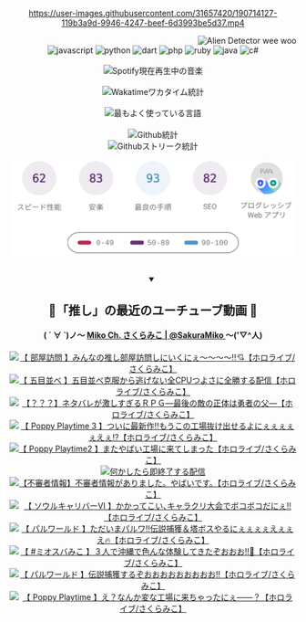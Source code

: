<!-- START: HERO IMAGE GIF ////////// ////////// ////////// -->
<!-- <img src="@/../assets/img/gaming/ghost-of-tsushima.gif" width="100%"  alt="nellyXinwei's Hero Gif Image"/> -->
<!-- END: HERO IMAGE GIF ////////// ////////// ////////// -->

<div align="center" >  
  
<!-- START:ワンピース 第1015話「ルフィはRED ROCを使う」 -->
<https://user-images.githubusercontent.com/31657420/190714127-119b3a9d-9946-4247-beef-6d3993be5d37.mp4>
<!-- END:ワンピース 第1015話「ルフィはRED ROCを使う」 -->

<!-- START:VISITOR COUNTER -->
<div width="100%" align="right">
<img src="https://komarev.com/ghpvc/?username=nellyXinwei&label=🛸&color=grey&style=for-the-badge&labelcolor=ffffff" alt="Alien Detector wee woo"/>
</div>
<!-- END:VISITOR COUNTER -->

<!-- START: PROGRAMMING LANGUAGES -->
<!-- 色彩 Color Scheme:
#961E3A, #8A0D42, #5A0640, #4F265E, #2B355A, #3E759B, #CC4246,
#BB2649, #AD1052, #700750, #633075, #364270, #4E92C2, #FF5357
Sauce: https://www.webcreatorbox.com/inspiration/pantone-2023
-->

<img src="https://img.shields.io/badge/javascript%20-%23BB2649.svg?&style=for-the-badge&logo=javascript&logoColor=white&labelColor=961E3A" alt="javascript"/>
<img src="https://img.shields.io/badge/python%20-%23AD1052.svg?&style=for-the-badge&logo=python&logoColor=white&labelColor=8A0D42" alt="python" />
<img src="https://img.shields.io/badge/dart%20-%23700750.svg?&style=for-the-badge&logo=dart&logoColor=white&labelColor=5A0640" alt="dart"/>
<img src="https://img.shields.io/badge/php%20-%23633075.svg?&style=for-the-badge&logo=php&logoColor=white&labelColor=4F265E" alt="php"/>
<img src="https://img.shields.io/badge/ruby%20-%23364270.svg?&style=for-the-badge&logo=ruby&logoColor=white&labelColor=2B355A" alt="ruby"/>
<img src="https://img.shields.io/badge/java%20-%234E92C2.svg?&style=for-the-badge&logo=openjdk&logoColor=white&labelColor=3E759B" alt="java"/>
<img src="https://img.shields.io/badge/c%23-%23FF5357.svg?style=for-the-badge&logo=c-sharp&logoColor=white&labelColor=CC4246" alt="c#"/>  
<!-- END: PROGRAMMING LANGUAGES -->

<br>
<br>

<!-- START: MUSIC STATUS -->
  <!-- <a href="https://newojima-gsrs-20220114.vercel.app/api/now-playing?open">
    <img src="https://newojima-gsrs-20220114.vercel.app/api/now-playing" alt="Spotify現在再生中の音楽">
  </a> -->
  <img src="https://newojima-grss-20230114.vercel.app/api/spotify?border_color=transparent" alt="Spotify現在再生中の音楽" width="280px">
<!-- END: MUSIC STATUS -->

<br>
<br>

<!-- START: GITHUB STATUS -->
<!-- 色彩 Color Scheme:  #BB2649, #AD1052, #700750, #633075 -->
<img align="center" src="https://newojima-grs-20230109.vercel.app/api/wakatime?username=newojima&layout=compact&langs_count=10&locale=ja&hide_title=false&title_color=fff&hide_border=true&text_color=fff&bg_color=BB2649,BB2649,633075,633075&hide=other,css,html,bash,xml,git%20config,makefile,properties,yaml,markdown,text,json,jsx" alt="Wakatimeワカタイム統計" width="500px"/>

<br>
<br>

<!-- 色彩 Color Scheme:  #633075, #364270, #4E92C2 -->
  <img align="center" src="https://newojima-grs-20230109.vercel.app/api/top-langs?username=newojima&layout=compact&text_color=fff&icon_color=fff&hide_border=true&&locale=ja&hide_title=false&title_color=fff&include_all_commits=true&card_width=445&langs_count=11&hide=c%23,powershell,shaderlab,hlsl,makefile,jupyter%20notebook,python,html,css,shell,batchfile,less,liquid,hack,scss&bg_color=4F265E,633075,4E92C2" alt="最もよく使っている言語" width="500px"/>

<br>
<br>

<!-- 色彩 Color Scheme:  #4E92C2, #FF5357 -->
  <img align="center" src="https://newojima-grs-20230109.vercel.app/api?username=newojima&rank_icon=github&show_icons=true&&locale=ja&title_color=fff&text_color=fff&icon_color=fff&hide_border=true&hide_title=false&count_private=true&include_all_commits=true&card_width=495&disable_animations=true&bg_color=4E92C2,4E92C2,FF5357" alt="Github統計" width="500px"/>

<br>

<img align="center" src="https://streak-stats.demolab.com?user=newojima&theme=dark&hide_border=true&locale=ja&ring=BB2649&stroke=222222&background=151515&sideLabels=BB2649&currStreakLabel=ffffff&border=BB2649&fire=FF5357&currStreakNum=ffffff&sideNums=FF5357&dates=ffffff" alt="Githubストリーク統計" width="500px"/>

<br>
<br>

  <img align="center" width="500px" src="@/../assets/img/page-insights.svg" alt="Githubページの洞察"/>
  
</div>
<!-- END: GITHUB STATUS -->

<br>
<br>

<div align="center">
<details open>
  <summary>

  </summary>

  <h2 align="center">🌸「推し」の最近のユーチューブ動画 🌸</h2>
  <h4>
  ( ´ ∀ `)ノ～ 
  <a href="https://www.youtube.com/@SakuraMiko">Miko Ch. さくらみこ | @SakuraMiko
  </a>
   ～('▽^人)
  </h4>

  <!-- BEGIN YOUTUBE-CARDS -->
<a href="https://www.youtube.com/watch?v=fBOlcGbBKMo"><img src="https://ytcards.demolab.com/?id=fBOlcGbBKMo&title=%E3%80%90+%E9%83%A8%E5%B1%8B%E8%A8%AA%E5%95%8F+%E3%80%91%E3%81%BF%E3%82%93%E3%81%AA%E3%81%AE%E6%8E%A8%E3%81%97%E9%83%A8%E5%B1%8B%E8%A8%AA%E5%95%8F%E3%81%97%E3%81%AB%E3%81%84%E3%81%8F%E3%81%AB%E3%81%87%EF%BD%9E%EF%BD%9E%EF%BD%9E%EF%BD%9E%E2%80%BC%F0%9F%92%98%E3%80%90%E3%83%9B%E3%83%AD%E3%83%A9%E3%82%A4%E3%83%96%2F%E3%81%95%E3%81%8F%E3%82%89%E3%81%BF%E3%81%93%E3%80%91&lang=ja&timestamp=1707660504&background_color=%230d1117&title_color=%23ffffff&stats_color=%23dedede&max_title_lines=1&width=187&border_radius=5&duration=7127" alt="【 部屋訪問 】みんなの推し部屋訪問しにいくにぇ～～～～‼💘【ホロライブ/さくらみこ】" title="【 部屋訪問 】みんなの推し部屋訪問しにいくにぇ～～～～‼💘【ホロライブ/さくらみこ】"></a>
<a href="https://www.youtube.com/watch?v=HNOTBFKo6y8"><img src="https://ytcards.demolab.com/?id=HNOTBFKo6y8&title=%E3%80%90+%E4%BA%94%E7%9B%AE%E4%B8%A6%E3%81%B9+%E3%80%91%E4%BA%94%E7%9B%AE%E4%B8%A6%E3%81%B9%E5%85%8B%E6%9C%8D%E3%81%8B%E3%82%89%E9%80%83%E3%81%92%E3%81%AA%E3%81%84%E5%85%A8CPU%E3%81%A4%E3%82%88%E3%81%95%E3%81%AB%E5%85%A8%E5%8B%9D%E3%81%99%E3%82%8B%E9%85%8D%E4%BF%A1%E3%80%90%E3%83%9B%E3%83%AD%E3%83%A9%E3%82%A4%E3%83%96%2F%E3%81%95%E3%81%8F%E3%82%89%E3%81%BF%E3%81%93%E3%80%91&lang=ja&timestamp=1707577976&background_color=%230d1117&title_color=%23ffffff&stats_color=%23dedede&max_title_lines=1&width=187&border_radius=5&duration=14339" alt="【 五目並べ 】五目並べ克服から逃げない全CPUつよさに全勝する配信【ホロライブ/さくらみこ】" title="【 五目並べ 】五目並べ克服から逃げない全CPUつよさに全勝する配信【ホロライブ/さくらみこ】"></a>
<a href="https://www.youtube.com/watch?v=wle3fULVMEE"><img src="https://ytcards.demolab.com/?id=wle3fULVMEE&title=%E3%80%90%EF%BC%9F%EF%BC%9F%EF%BC%9F%E3%80%91%E3%83%8D%E3%82%BF%E3%83%90%E3%83%AC%E3%81%8C%E6%BF%80%E3%81%97%E3%81%99%E3%81%8E%E3%82%8B%EF%BC%B2%EF%BC%B0%EF%BC%A7%E2%80%95%E6%9C%80%E5%BE%8C%E3%81%AE%E6%95%B5%E3%81%AE%E6%AD%A3%E4%BD%93%E3%81%AF%E5%8B%87%E8%80%85%E3%81%AE%E7%88%B6%E2%80%95%E3%80%90%E3%83%9B%E3%83%AD%E3%83%A9%E3%82%A4%E3%83%96%2F%E3%81%95%E3%81%8F%E3%82%89%E3%81%BF%E3%81%93%E3%80%91&lang=ja&timestamp=1707496495&background_color=%230d1117&title_color=%23ffffff&stats_color=%23dedede&max_title_lines=1&width=187&border_radius=5&duration=15593" alt="【？？？】ネタバレが激しすぎるＲＰＧ―最後の敵の正体は勇者の父―【ホロライブ/さくらみこ】" title="【？？？】ネタバレが激しすぎるＲＰＧ―最後の敵の正体は勇者の父―【ホロライブ/さくらみこ】"></a>
<a href="https://www.youtube.com/watch?v=to7UJKAXqCI"><img src="https://ytcards.demolab.com/?id=to7UJKAXqCI&title=%E3%80%90+Poppy+Playtime+3+%E3%80%91%E3%81%A4%E3%81%84%E3%81%AB%E6%9C%80%E6%96%B0%E4%BD%9C%E2%80%BC%E3%82%82%E3%81%86%E3%81%93%E3%81%AE%E5%B7%A5%E5%A0%B4%E6%8A%9C%E3%81%91%E5%87%BA%E3%81%9B%E3%82%8B%E3%82%88%E3%81%AB%E3%81%87%E3%81%87%E3%81%87%E3%81%87%E3%81%87%E3%81%88%E3%81%87%E2%81%89%E3%80%90%E3%83%9B%E3%83%AD%E3%83%A9%E3%82%A4%E3%83%96%2F%E3%81%95%E3%81%8F%E3%82%89%E3%81%BF%E3%81%93%E3%80%91&lang=ja&timestamp=1707327168&background_color=%230d1117&title_color=%23ffffff&stats_color=%23dedede&max_title_lines=1&width=187&border_radius=5&duration=22479" alt="【 Poppy Playtime 3 】ついに最新作‼もうこの工場抜け出せるよにぇぇぇぇぇえぇ⁉【ホロライブ/さくらみこ】" title="【 Poppy Playtime 3 】ついに最新作‼もうこの工場抜け出せるよにぇぇぇぇぇえぇ⁉【ホロライブ/さくらみこ】"></a>
<a href="https://www.youtube.com/watch?v=UBa1j-P29sg"><img src="https://ytcards.demolab.com/?id=UBa1j-P29sg&title=%E3%80%90+Poppy+Playtime2+%E3%80%91%E3%81%BE%E3%81%9F%E3%82%84%E3%81%B0%E3%81%84%E5%B7%A5%E5%A0%B4%E3%81%AB%E6%9D%A5%E3%81%A6%E3%81%97%E3%81%BE%E3%81%A3%E3%81%9F%E3%80%90%E3%83%9B%E3%83%AD%E3%83%A9%E3%82%A4%E3%83%96%2F%E3%81%95%E3%81%8F%E3%82%89%E3%81%BF%E3%81%93%E3%80%91&lang=ja&timestamp=1707239336&background_color=%230d1117&title_color=%23ffffff&stats_color=%23dedede&max_title_lines=1&width=187&border_radius=5&duration=13915" alt="【 Poppy Playtime2 】またやばい工場に来てしまった【ホロライブ/さくらみこ】" title="【 Poppy Playtime2 】またやばい工場に来てしまった【ホロライブ/さくらみこ】"></a>
<a href="https://www.youtube.com/watch?v=tnpq4d7KbL4"><img src="https://ytcards.demolab.com/?id=tnpq4d7KbL4&title=%E4%BD%95%E3%81%8B%E3%81%97%E3%81%9F%E3%82%89%E5%8D%B3%E7%B5%82%E4%BA%86%E3%81%99%E3%82%8B%E9%85%8D%E4%BF%A1&lang=ja&timestamp=1707221707&background_color=%230d1117&title_color=%23ffffff&stats_color=%23dedede&max_title_lines=1&width=187&border_radius=5&duration=4104" alt="何かしたら即終了する配信" title="何かしたら即終了する配信"></a>
<a href="https://www.youtube.com/watch?v=jXmaf0T7cfI"><img src="https://ytcards.demolab.com/?id=jXmaf0T7cfI&title=%E3%80%90%E4%B8%8D%E5%AF%A9%E8%80%85%E6%83%85%E5%A0%B1%E3%80%91%E4%B8%8D%E5%AF%A9%E8%80%85%E6%83%85%E5%A0%B1%E3%81%8C%E3%81%82%E3%82%8A%E3%81%BE%E3%81%97%E3%81%9F%E3%80%82%E3%82%84%E3%81%B0%E3%81%84%E3%81%A7%E3%81%99%E3%80%82%E3%80%90%E3%83%9B%E3%83%AD%E3%83%A9%E3%82%A4%E3%83%96%2F%E3%81%95%E3%81%8F%E3%82%89%E3%81%BF%E3%81%93%E3%80%91&lang=ja&timestamp=1707055417&background_color=%230d1117&title_color=%23ffffff&stats_color=%23dedede&max_title_lines=1&width=187&border_radius=5&duration=3473" alt="【不審者情報】不審者情報がありました。やばいです。【ホロライブ/さくらみこ】" title="【不審者情報】不審者情報がありました。やばいです。【ホロライブ/さくらみこ】"></a>
<a href="https://www.youtube.com/watch?v=4WFWPHgaTBM"><img src="https://ytcards.demolab.com/?id=4WFWPHgaTBM&title=%E3%80%90+%E3%82%BD%E3%82%A6%E3%83%AB%E3%82%AD%E3%83%A3%E3%83%AA%E3%83%90%E3%83%BC%E2%85%A5+%E3%80%91%E3%81%8B%E3%81%8B%E3%81%A3%E3%81%A6%E3%81%93%E3%81%84%EF%BD%A4%E3%82%AD%E3%83%A3%E3%83%A9%E3%82%AF%E3%83%AA%E5%A4%A7%E4%BC%9A%E3%81%A7%E3%83%9C%E3%82%B3%E3%83%9C%E3%82%B3%E3%81%A0%E3%81%AB%E3%81%87%E2%80%BC%E3%80%90%E3%83%9B%E3%83%AD%E3%83%A9%E3%82%A4%E3%83%96%2F%E3%81%95%E3%81%8F%E3%82%89%E3%81%BF%E3%81%93%E3%80%91&lang=ja&timestamp=1706972008&background_color=%230d1117&title_color=%23ffffff&stats_color=%23dedede&max_title_lines=1&width=187&border_radius=5&duration=9687" alt="【 ソウルキャリバーⅥ 】かかってこい､キャラクリ大会でボコボコだにぇ‼【ホロライブ/さくらみこ】" title="【 ソウルキャリバーⅥ 】かかってこい､キャラクリ大会でボコボコだにぇ‼【ホロライブ/さくらみこ】"></a>
<a href="https://www.youtube.com/watch?v=b_DuuNZeFyU"><img src="https://ytcards.demolab.com/?id=b_DuuNZeFyU&title=%E3%80%90+%E3%83%91%E3%83%AB%E3%83%AF%E3%83%BC%E3%83%AB%E3%83%89+%E3%80%91%E3%81%9F%E3%81%A0%E3%81%84%E3%81%BE%E3%83%91%E3%83%AB%E3%83%AF%E2%80%BC%E4%BC%9D%E8%AA%AC%E6%8D%95%E7%8D%B2%EF%BC%86%E5%A1%94%E3%83%9C%E3%82%B9%E3%82%84%E3%82%8B%E3%81%AB%E3%81%87%E3%81%87%E3%81%87%E3%81%87%E3%81%88%E3%81%87%E3%81%87%E3%81%88%F0%9F%94%A5%E3%80%90%E3%83%9B%E3%83%AD%E3%83%A9%E3%82%A4%E3%83%96%2F%E3%81%95%E3%81%8F%E3%82%89%E3%81%BF%E3%81%93%E3%80%91&lang=ja&timestamp=1706897768&background_color=%230d1117&title_color=%23ffffff&stats_color=%23dedede&max_title_lines=1&width=187&border_radius=5&duration=20863" alt="【 パルワールド 】ただいまパルワ‼伝説捕獲＆塔ボスやるにぇぇぇぇえぇぇえ🔥【ホロライブ/さくらみこ】" title="【 パルワールド 】ただいまパルワ‼伝説捕獲＆塔ボスやるにぇぇぇぇえぇぇえ🔥【ホロライブ/さくらみこ】"></a>
<a href="https://www.youtube.com/watch?v=s-6k2RLftak"><img src="https://ytcards.demolab.com/?id=s-6k2RLftak&title=%E3%80%90+%23%E3%83%9F%E3%82%AA%E3%82%B9%E3%83%90%E3%81%BF%E3%81%93+%E3%80%91%EF%BC%93%E4%BA%BA%E3%81%A7%E6%B2%96%E7%B8%84%E3%81%A7%E8%89%B2%E3%82%93%E3%81%AA%E4%BD%93%E9%A8%93%E3%81%97%E3%81%A6%E3%81%8D%E3%81%9F%E3%81%9E%E3%81%8A%E3%81%8A%E3%81%8A%E2%80%BC%F0%9F%8C%BA%E3%80%90%E3%83%9B%E3%83%AD%E3%83%A9%E3%82%A4%E3%83%96%2F%E3%81%95%E3%81%8F%E3%82%89%E3%81%BF%E3%81%93%E3%80%91&lang=ja&timestamp=1706800857&background_color=%230d1117&title_color=%23ffffff&stats_color=%23dedede&max_title_lines=1&width=187&border_radius=5&duration=5993" alt="【 #ミオスバみこ 】３人で沖縄で色んな体験してきたぞおおお‼🌺【ホロライブ/さくらみこ】" title="【 #ミオスバみこ 】３人で沖縄で色んな体験してきたぞおおお‼🌺【ホロライブ/さくらみこ】"></a>
<a href="https://www.youtube.com/watch?v=prbCNZkGYDs"><img src="https://ytcards.demolab.com/?id=prbCNZkGYDs&title=%E3%80%90+%E3%83%91%E3%83%AB%E3%83%AF%E3%83%BC%E3%83%AB%E3%83%89+%E3%80%91%E4%BC%9D%E8%AA%AC%E6%8D%95%E7%8D%B2%E3%81%99%E3%82%8B%E3%81%9E%E3%81%8A%E3%81%8A%E3%81%8A%E3%81%8A%E3%81%8A%E3%81%8A%E3%81%8A%E3%81%8A%E3%81%8A%E2%80%BC%E3%80%90%E3%83%9B%E3%83%AD%E3%83%A9%E3%82%A4%E3%83%96%2F%E3%81%95%E3%81%8F%E3%82%89%E3%81%BF%E3%81%93%E3%80%91&lang=ja&timestamp=1706452368&background_color=%230d1117&title_color=%23ffffff&stats_color=%23dedede&max_title_lines=1&width=187&border_radius=5&duration=11267" alt="【 パルワールド 】伝説捕獲するぞおおおおおおおおお‼【ホロライブ/さくらみこ】" title="【 パルワールド 】伝説捕獲するぞおおおおおおおおお‼【ホロライブ/さくらみこ】"></a>
<a href="https://www.youtube.com/watch?v=xLibsFag4pY"><img src="https://ytcards.demolab.com/?id=xLibsFag4pY&title=%E3%80%90+Poppy+Playtime+%E3%80%91%E3%81%88%EF%BC%9F%E3%81%AA%E3%82%93%E3%81%8B%E5%A4%89%E3%81%AA%E5%B7%A5%E5%A0%B4%E3%81%AB%E6%9D%A5%E3%81%A1%E3%82%83%E3%81%A3%E3%81%9F%E3%81%AB%E3%81%87%E2%80%95%E2%80%95%EF%BC%9F%E3%80%90%E3%83%9B%E3%83%AD%E3%83%A9%E3%82%A4%E3%83%96%2F%E3%81%95%E3%81%8F%E3%82%89%E3%81%BF%E3%81%93%E3%80%91&lang=ja&timestamp=1706365828&background_color=%230d1117&title_color=%23ffffff&stats_color=%23dedede&max_title_lines=1&width=187&border_radius=5&duration=8326" alt="【 Poppy Playtime 】え？なんか変な工場に来ちゃったにぇ――？【ホロライブ/さくらみこ】" title="【 Poppy Playtime 】え？なんか変な工場に来ちゃったにぇ――？【ホロライブ/さくらみこ】"></a>
<!-- END YOUTUBE-CARDS -->

</div>
  
</details>

